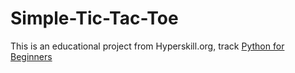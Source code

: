 # Simple-Tic-Tac-Toe
This is an educational project from Hyperskill.org, track [Python for Beginners](https://hyperskill.org/tracks/6)
